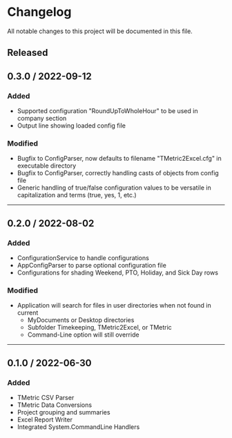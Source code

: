 # Changelog

All notable changes to this project will be documented in this file.


## Released

## 0.3.0 / 2022-09-12

### Added
- Supported configuration "RoundUpToWholeHour" to be used in company section
- Output line showing loaded config file

### Modified
- Bugfix to ConfigParser, now defaults to filename "TMetric2Excel.cfg" in executable directory
- Bugfix to ConfigParser, correctly handling casts of objects from config file
- Generic handling of true/false configuration values to be versatile in capitalization and terms (true, yes, 1, etc.)

- - - - 
## 0.2.0 / 2022-08-02

### Added
- ConfigurationService to handle configurations
- AppConfigParser to parse optional configuration file
- Configurations for shading Weekend, PTO, Holiday, and Sick Day rows

### Modified
- Application will search for files in user directories when not found in current 
    - MyDocuments or Desktop directories
    - Subfolder Timekeeping, TMetric2Excel, or TMetric
    - Command-Line option will still override

- - - - 
## 0.1.0 / 2022-06-30

### Added
- TMetric CSV Parser
- TMetric Data Conversions
- Project grouping and summaries
- Excel Report Writer
- Integrated System.CommandLine Handlers

